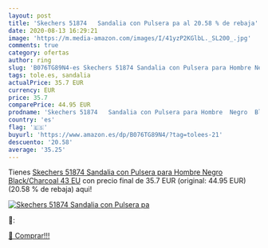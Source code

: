 ```yaml
---
layout: post
title: 'Skechers 51874   Sandalia con Pulsera pa al 20.58 % de rebaja'
date: 2020-08-13 16:29:21
image: 'https://m.media-amazon.com/images/I/41yzP2KGlbL._SL200_.jpg'
comments: true
category: ofertas
author: ring
slug: 'B076TG89N4-es Skechers 51874 Sandalia con Pulsera para Hombre Negro...'
tags: tole.es, sandalia
actualPrice: 35.7 EUR
currency: EUR
price: 35.7
comparePrice: 44.95 EUR
prodname: 'Skechers 51874   Sandalia con Pulsera para Hombre  Negro  Black/Charcoal   43 EU'
country: 'es'
flag: '🇪🇸'
buyurl: 'https://www.amazon.es/dp/B076TG89N4/?tag=tolees-21'
descuento: '20.58'
average: '35.25'
---
```


Tienes [Skechers 51874   Sandalia con Pulsera para Hombre  Negro  Black/Charcoal   43 EU](https://www.amazon.es/dp/B076TG89N4/?tag=tolees-21) con precio final de  35.7 EUR (original: 44.95 EUR) (20.58 %  de rebaja) aqui!

[![Skechers 51874   Sandalia con Pulsera pa](https://m.media-amazon.com/images/I/41yzP2KGlbL._SL200_.jpg)](https://www.amazon.es/dp/B076TG89N4/?tag=tolees-21)

🔎:


[🛒 Comprar!!!](https://www.amazon.es/dp/B076TG89N4/?tag=tolees-21)
